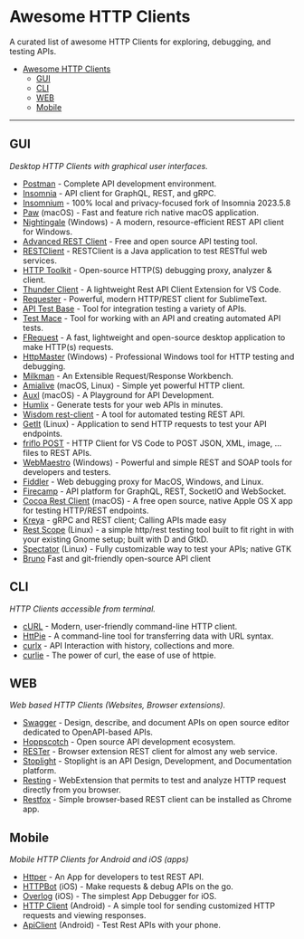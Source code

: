 # Awesome HTTP Clients

A curated list of awesome HTTP Clients for exploring, debugging, and testing APIs.

- [Awesome HTTP Clients](#awesome-http-clients)
  - [GUI](#gui)
  - [CLI](#cli)
  - [WEB](#web)
  - [Mobile](#mobile)

---

## GUI

_Desktop HTTP Clients with graphical user interfaces._

- [Postman](https://www.postman.com/product/rest-client/) - Complete API development environment.
- [Insomnia](https://insomnia.rest/products/insomnia) - API client for GraphQL, REST, and gRPC.
- [Insomnium](https://github.com/ArchGPT/insomnium) - 100% local and privacy-focused fork of Insomnia 2023.5.8
- [Paw](https://paw.cloud/) (macOS) - Fast and feature rich native macOS application.
- [Nightingale](https://nightingale.rest/) (Windows) - A modern, resource-efficient REST API client for Windows.
- [Advanced REST Client](https://install.advancedrestclient.com/install) - Free and open source API testing tool.
- [RESTClient](https://github.com/wiztools/rest-client) - RESTClient is a Java application to test RESTful web services.
- [HTTP Toolkit](https://httptoolkit.tech/) - Open-source HTTP(S) debugging proxy, analyzer & client.
- [Thunder Client](https://www.thunderclient.io/) - A lightweight Rest API Client Extension for VS Code.
- [Requester](https://github.com/kylebebak/Requester) - Powerful, modern HTTP/REST client for SublimeText.
- [API Test Base](https://apitestbase.io/) - Tool for integration testing a variety of APIs.
- [Test Mace](https://testmace.com/) - Tool for working with an API and creating automated API tests.
- [FRequest](https://fabiobento512.github.io/FRequest/) - A fast, lightweight and open-source desktop application to make HTTP(s) requests.
- [HttpMaster](https://www.httpmaster.net/) (Windows) - Professional Windows tool for HTTP testing and debugging.
- [Milkman](https://github.com/warmuuh/milkman) - An Extensible Request/Response Workbench.
- [Amialive](https://amialive.co/) (macOS, Linux) - Simple yet powerful HTTP client.
- [Auxl](https://auxl.io/) (macOS) - A Playground for API Development.
- [Humlix](https://www.humlix.com/) - Generate tests for your web APIs in minutes.
- [Wisdom rest-client](https://github.com/wisdom-projects/rest-client) - A tool for automated testing REST API.
- [GetIt](https://getit.bartkessels.net/) (Linux) - Application to send HTTP requests to test your API endpoints.
- [friflo POST](https://github.com/friflo/vscode-friflo-post) - HTTP Client for VS Code to POST JSON, XML, image, ... files to REST APIs.
- [WebMaestro](https://www.getwebmaestro.com/) (Windows) - Powerful and simple REST and SOAP tools for developers and testers.
- [Fiddler](https://www.telerik.com/fiddler) - Web debugging proxy for MacOS, Windows, and Linux.
- [Firecamp](https://firecamp.io/) - API platform for GraphQL, REST, SocketIO and WebSocket.
- [Cocoa Rest Client](https://mmattozzi.github.io/cocoa-rest-client/) (macOS) - A free open source, native Apple OS X app for testing HTTP/REST endpoints.
- [Kreya](https://kreya.app/) - gRPC and REST client; Calling APIs made easy
- [Rest Scope](https://flathub.org/apps/details/com.gitlab.kendellfab.restscope) (Linux) - a simple http/rest testing tool built to fit right in with your existing Gnome setup; built with D and GtkD.
- [Spectator](https://treagod.github.io/spectator/) (Linux) - Fully customizable way to test your APIs; native GTK
- [Bruno](https://www.usebruno.com/) Fast and git-friendly open-source API client

## CLI

_HTTP Clients accessible from terminal._

- [cURL](https://curl.se/) - Modern, user-friendly command-line HTTP client.
- [HttPie](https://httpie.io/cli) - A command-line tool for transferring data with URL syntax.
- [curlx](https://curlx.dev/) - API Interaction with history, collections and more.
- [curlie](https://curlie.io/) - The power of curl, the ease of use of httpie.

## WEB

_Web based HTTP Clients (Websites, Browser extensions)._

- [Swagger](https://swagger.io/tools/swagger-editor/) - Design, describe, and document APIs on open source editor dedicated to OpenAPI-based APIs.
- [Hoppscotch](https://hoppscotch.io/) - Open source API development ecosystem.
- [RESTer](https://github.com/frigus02/RESTer) - Browser extension REST client for almost any web service.
- [Stoplight](https://stoplight.io/) - Stoplight is an API Design, Development, and Documentation platform.
- [Resting](http://resting.owlcode.eu/) - WebExtension that permits to test and analyze HTTP request directly from you browser.
- [Restfox](https://restfox.dev/) - Simple browser-based REST client can be installed as Chrome app.

## Mobile

_Mobile HTTP Clients for Android and iOS (apps)_

- [Httper](https://httper.mushare.cn/) - An App for developers to test REST API.
- [HTTPBot](https://www.httpbot.io/) (iOS) - Make requests & debug APIs on the go.
- [Overlog](https://www.netguru.com/overlog) (iOS) - The simplest App Debugger for iOS.
- [HTTP Client](https://play.google.com/store/apps/details?id=com.l.dan.httper) (Android) - A simple tool for sending customized HTTP requests and viewing responses.
- [ApiClient](https://play.google.com/store/apps/details?id=com.ab.apiclient) (Android) - Test Rest APIs with your phone.
